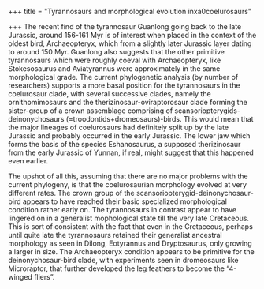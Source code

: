 +++
title = "Tyrannosaurs and morphological evolution inxa0coelurosaurs"

+++
The recent find of the tyrannosaur Guanlong going back to the late
Jurassic, around 156-161 Myr is of interest when placed in the context
of the oldest bird, Archaeopteryx, which from a slightly later Jurassic
layer dating to around 150 Myr. Guanlong also suggests that the other
primitive tyrannosaurs which were roughly coeval with Archaeopteryx,
like Stokesosaurus and Aviatyrannus were approximately in the same
morphological grade. The current phylogenetic analysis (by number of
researchers) supports a more basal position for the tyrannosaurs in the
coelurosaur clade, with several successive clades, namely the
ornithomimosaurs and the therizinosaur-oviraptorosaur clade forming the
sister-group of a crown assemblage comprising of
scansoriopterygids-deinonychosaurs (=troodontids+dromeosaurs)-birds.
This would mean that the major lineages of coelurosaurs had definitely
split up by the late Jurassic and probably occurred in the early
Jurassic. The lower jaw which forms the basis of the species
Eshanosaurus, a supposed therizinosaur from the early Jurassic of
Yunnan, if real, might suggest that this happened even earlier.

The upshot of all this, assuming that there are no major problems with
the current phylogeny, is that the coelurosaurian morphology evolved at
very different rates. The crown group of the
scansoriopterygid-deinonychosaur-bird appears to have reached their
basic specialized morphological condition rather early on. The
tyrannosaurs in contrast appear to have lingered on in a generalist
mophological state till the very late Cretaceous. This is sort of
consistent with the fact that even in the Cretaceous, perhaps until
quite late the tyrannosaurs retained their generalist ancestral
morphology as seen in Dilong, Eotyrannus and Dryptosaurus, only growing
a larger in size. The Archaeopteryx condition appears to be primitive
for the deinonychosaur-bird clade, with experiments seen in dromeosaurs
like Microraptor, that further developed the leg feathers to become the
“4-winged fliers”.
